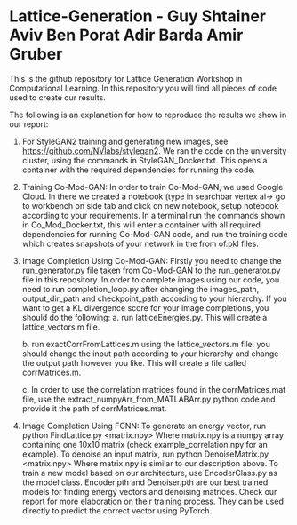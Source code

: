 # Lattice-Generation - Guy Shtainer Aviv Ben Porat Adir Barda Amir Gruber

This is the github repository for Lattice Generation Workshop in Computational Learning.
In this repository you will find all pieces of code used to create our results.

The following is an explanation for how to reproduce the results we show in our report:

1) For StyleGAN2 training and generating new images, see https://github.com/NVlabs/stylegan2. We ran the code on the 
   university cluster, using the commands in StyleGAN_Docker.txt. This opens a container with the required dependencies for 
   running the code.
2) Training Co-Mod-GAN:
   In order to train Co-Mod-GAN, we used Google Cloud. In there we created a notebook (type in searchbar vertex ai-> go to workbench on side 
   tab and click on new notebook, setup notebook according to your requirements. In a terminal run the commands shown in Co_Mod_Docker.txt, this will 
   enter a container with all required dependencies for running Co-Mod-GAN code, and run the training code which creates snapshots of your 
   network in the from of.pkl files.
   
3) Image Completion Using Co-Mod-GAN:
   Firstly you need to change the run_generator.py file taken from Co-Mod-GAN to the run_generator.py file in this repository.
   In order to complete images using our code, you need to run completion_loop.py after changing the images_path, output_dir_path and 
   checkpoint_path according to your hierarchy.
   If you want to get a KL divergence score for your image completions, you should do the following:
   a. run latticeEnergies.py. This will create a lattice_vectors.m file.
   
   b. run exactCorrFromLattices.m using the lattice_vectors.m file. you should change the input path according to your hierarchy and change the 
      output path however you like. This will create a file called corrMatrices.m.
   
   c. In order to use the correlation matrices found in the corrMatrices.mat file, use the extract_numpyArr_from_MATLABArr.py python code and provide it the path of corrMatrices.mat.
   
5) Image Completion Using FCNN:
   To generate an energy vector, run
python FindLattice.py <matrix.npy>
Where matrix.npy is a numpy array containing one 10x10 matrix (check example_correlation.npy for an example).
To denoise an input matrix, run
python DenoiseMatrix.py <matrix.npy>
Where matrix.npy is similar to our description above.
To train a new model based on our architecture, use EncoderClass.py as the model class.
Encoder.pth and Denoiser.pth are our best trained models for finding energy vectors and denoising matrices. Check our report for more elaboration on their training process. They can be used directly to predict the correct vector using PyTorch.

